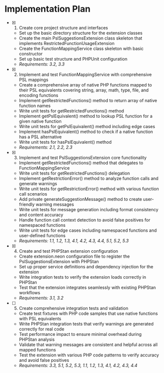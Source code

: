 # Implementation Plan

-   [x] 1. Create core project structure and interfaces

    -   Set up the basic directory structure for the extension classes
    -   Create the main PslSuggestionsExtension class skeleton that implements RestrictedFunctionUsageExtension
    -   Create the FunctionMappingService class skeleton with basic constructor
    -   Set up basic test structure and PHPUnit configuration
    -   _Requirements: 3.2, 3.3_

-   [x] 2. Implement and test FunctionMappingService with comprehensive PSL mappings

    -   Create a comprehensive array of native PHP functions mapped to their PSL equivalents covering string, array, math, type, file, and encoding functions
    -   Implement getRestrictedFunctions() method to return array of native function names
    -   Write unit tests for getRestrictedFunctions() method
    -   Implement getPslEquivalent() method to lookup PSL function for a given native function
    -   Write unit tests for getPslEquivalent() method including edge cases
    -   Implement hasPslEquivalent() method to check if a native function has a PSL alternative
    -   Write unit tests for hasPslEquivalent() method
    -   _Requirements: 2.1, 2.2, 2.3_

-   [x] 3. Implement and test PslSuggestionsExtension core functionality

    -   Implement getRestrictedFunctions() method that delegates to FunctionMappingService
    -   Write unit tests for getRestrictedFunctions() delegation
    -   Implement getRestrictionError() method to analyze function calls and generate warnings
    -   Write unit tests for getRestrictionError() method with various function call scenarios
    -   Add private generateSuggestionMessage() method to create user-friendly warning messages
    -   Write unit tests for message generation including format consistency and content accuracy
    -   Handle function call context detection to avoid false positives for namespaced functions
    -   Write unit tests for edge cases including namespaced functions and user-defined functions
    -   _Requirements: 1.1, 1.2, 1.3, 4.1, 4.2, 4.3, 4.4, 5.1, 5.2, 5.3_

-   [x] 4. Create and test PHPStan extension configuration

    -   Create extension.neon configuration file to register the PslSuggestionsExtension with PHPStan
    -   Set up proper service definitions and dependency injection for the extension
    -   Write integration tests to verify the extension loads correctly in PHPStan
    -   Test that the extension integrates seamlessly with existing PHPStan workflows
    -   _Requirements: 3.1, 3.2_

-   [ ] 5. Create comprehensive integration tests and validation
    -   Create test fixtures with PHP code samples that use native functions with PSL equivalents
    -   Write PHPStan integration tests that verify warnings are generated correctly for real code
    -   Test performance impact to ensure minimal overhead during PHPStan analysis
    -   Validate that warning messages are consistent and helpful across all mapped functions
    -   Test the extension with various PHP code patterns to verify accuracy and avoid false positives
    -   _Requirements: 3.3, 5.1, 5.2, 5.3, 1.1, 1.2, 1.3, 4.1, 4.2, 4.3, 4.4_
